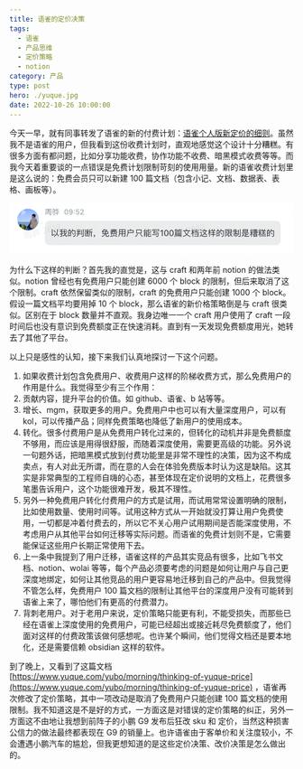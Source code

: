 ```yaml
---
title: 语雀的定价决策
tags:
  - 语雀
  - 产品思维
  - 定价策略
  - notion
category: 产品
type: post
hero: ./yuque.jpg
date: 2022-10-26 10:00:00
---
```


今天一早，就有同事转发了语雀的新的付费计划：[语雀个人版新定价的细则](https://www.yuque.com/docs/share/26348e63-d6f2-464c-889c-2af952f1144d)。虽然我不是语雀的用户，但我看到这份收费计划时，直观地感觉这个设计十分糟糕。有很多方面有都问题，比如分享功能收费，协作功能不收费、暗黑模式收费等等。而我今天着重要谈的一点错误是免费计划限制苛刻的使用用量。新的语雀收费计划里是这么说的：免费会员只可以新建 100 篇文档（包含小记、文档、数据表、表格、画板等）。

<div class="mix-light">

![](./images/yuquemessage.png)

</div>

为什么下这样的判断？首先我的直觉是，这与 craft 和两年前 notion 的做法类似。notion 曾经也有免费用户只能创建 6000 个 block 的限制，但后来取消了这个限制。craft 依然保留类似的限制，craft 的免费用户只能创建 1000 个 block。假设一篇文档平均要用掉 10 个 block，那么语雀的新价格策略倒是与 craft 很类似。区别在于 block 数量并不直观。我身边唯一一个 craft 用户使用了 craft 一段时间后也没有意识到免费额度正在快速消耗。直到有一天发现免费额度用光，她转去了其他了平台。

以上只是感性的认知，接下来我们认真地探讨一下这个问题。

1. 如果收费计划包含免费用户、收费用户这样的阶梯收费方式，那么免费用户的作用是什么。我觉得至少有三个作用：
2. 贡献内容，提升平台的价值。如 github、语雀、b 站等等。
3. 增长、mgm，获取更多的用户。免费用户中也可以有大量深度用户，可以有 kol，可以传播产品；同样免费策略也降低了新用户的使用成本。
4. 转化。很多付费用户是从免费用户转化过来的，但转化的动机并非是免费额度不够用，而应该是用得很舒服，而随着深度使用，需要更高级的功能。另外说一句题外话，把暗黑模式放到付费功能里是非常不理性的决策，因为这不构成卖点，有人对此无所谓，而在意的人会在体验免费版本时认为这是缺陷。这其实是非常典型的工程师自嗨的心态，甚至体现在定价说明的文档上，花费很多笔墨告诉用户，这个功能很难开发，极其不理性。
5. 另外一种免费用户转化付费用户的方式是试用，而试用常常设置明确的限制，比如使用数量、使用时间等。试用这种方式从一开始就没打算让用户免费使用，一切都是冲着付费去的，所以它不关心用户试用期间是否能深度使用，不考虑用户从其他平台如何迁移等实际问题。而语雀的免费计划则不是，它需要能保证这些用户长期正常使用下去。
6. 上一条中我提到了用户迁移，语雀这样的产品其实竞品有很多，比如飞书文档、notion、wolai 等等，每个产品必须要考虑的问题是如何让用户与自己更深度地绑定，如何让其他竞品的用户更容易地迁移到自己的产品中。但我觉得不管怎么样，免费用户 100 篇文档的限制让其他平台的深度用户没有可能转到语雀上来了，哪怕他们有更高的付费潜力。
7. 背刺老用户。对于老用户来说，定价策略只能更有利，不能受损失，而那些已经在语雀上深度使用的免费用户，可能已经超出或接近耗尽免费额度了，他们面对这样的付费政策该做何感想呢。也许某个瞬间，他们觉得文档还是要本地化，还是需要信赖 obsidian 这样的软件。

到了晚上，又看到了这篇文档 [https://www.yuque.com/yubo/morning/thinking-of-yuque-price](https://www.yuque.com/yubo/morning/thinking-of-yuque-price) ，语雀再次修改了定价策略，其中一项改动是取消了免费用户只能创建 100 篇文档的使用限制。我不知道这是不是好的方式，一方面这是对错误的定价策略的纠正，另外一方面这不由地让我想到前阵子的小鹏 G9 发布后狂改 sku 和 定价，当然这种损害公信力的做法最终都表现在 G9 的销量上。也许语雀由于客单价和关注度较小，不会遭遇小鹏汽车的尴尬，但我更想知道的是这些定价决策、改价决策是怎么做出的。
